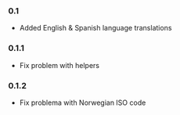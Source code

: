 ### 0.1
* Added English & Spanish language translations

### 0.1.1
* Fix problem with helpers

### 0.1.2
* Fix problema with Norwegian ISO code